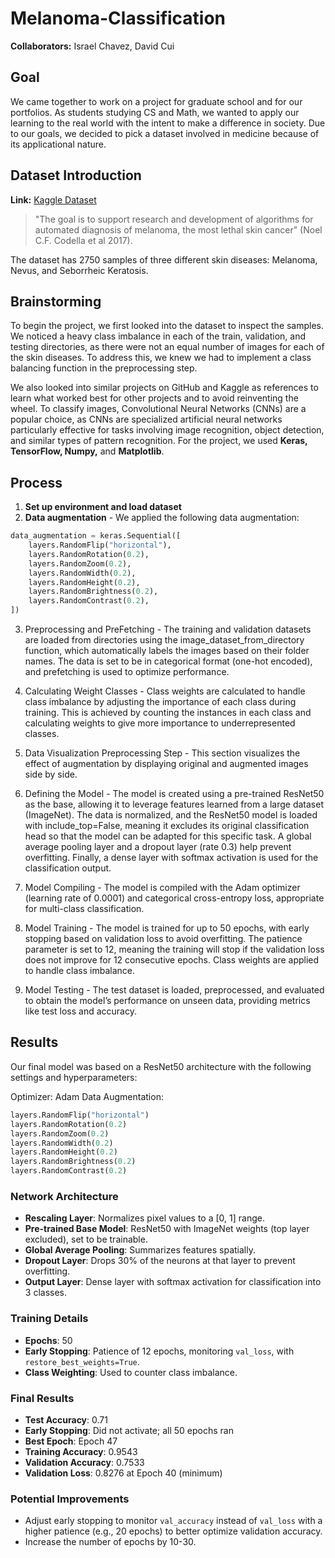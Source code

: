 # Melanoma-Classification

**Collaborators:** Israel Chavez, David Cui

## Goal

We came together to work on a project for graduate school and for our portfolios. As students studying CS and Math, we wanted to apply our learning to the real world with the intent to make a difference in society. Due to our goals, we decided to pick a dataset involved in medicine because of its applicational nature.

## Dataset Introduction

**Link:** [Kaggle Dataset](https://www.kaggle.com/datasets/wanderdust/skin-lesion-analysis-toward-melanoma-detection/data)

> "The goal is to support research and development of algorithms for automated diagnosis of melanoma, the most lethal skin cancer" (Noel C.F. Codella et al 2017).

The dataset has 2750 samples of three different skin diseases: Melanoma, Nevus, and Seborrheic Keratosis.

## Brainstorming

To begin the project, we first looked into the dataset to inspect the samples. We noticed a heavy class imbalance in each of the train, validation, and testing directories, as there were not an equal number of images for each of the skin diseases. To address this, we knew we had to implement a class balancing function in the preprocessing step.

We also looked into similar projects on GitHub and Kaggle as references to learn what worked best for other projects and to avoid reinventing the wheel. To classify images, Convolutional Neural Networks (CNNs) are a popular choice, as CNNs are specialized artificial neural networks particularly effective for tasks involving image recognition, object detection, and similar types of pattern recognition. For the project, we used **Keras, TensorFlow, Numpy,** and **Matplotlib**.

## Process

1. **Set up environment and load dataset**
2. **Data augmentation** - We applied the following data augmentation:

```python
data_augmentation = keras.Sequential([
    layers.RandomFlip("horizontal"),
    layers.RandomRotation(0.2),
    layers.RandomZoom(0.2),
    layers.RandomWidth(0.2),
    layers.RandomHeight(0.2),
    layers.RandomBrightness(0.2),
    layers.RandomContrast(0.2),
])
```

3. Preprocessing and PreFetching - The training and validation datasets are loaded from directories using the image_dataset_from_directory function, which automatically labels the images based on their folder names. The data is set to be in categorical format (one-hot encoded), and prefetching is used to optimize performance.

4. Calculating Weight Classes - Class weights are calculated to handle class imbalance by adjusting the importance of each class during training. This is achieved by counting the instances in each class and calculating weights to give more importance to underrepresented classes.

5. Data Visualization Preprocessing Step - This section visualizes the effect of augmentation by displaying original and augmented images side by side.

6. Defining the Model - The model is created using a pre-trained ResNet50 as the base, allowing it to leverage features learned from a large dataset (ImageNet). The data is normalized, and the ResNet50 model is loaded with include_top=False, meaning it excludes its original classification head so that the model can be adapted for this specific task. A global average pooling layer and a dropout layer (rate 0.3) help prevent overfitting. Finally, a dense layer with softmax activation is used for the classification output.

7. Model Compiling - The model is compiled with the Adam optimizer (learning rate of 0.0001) and categorical cross-entropy loss, appropriate for multi-class classification.

8. Model Training - The model is trained for up to 50 epochs, with early stopping based on validation loss to avoid overfitting. The patience parameter is set to 12, meaning the training will stop if the validation loss does not improve for 12 consecutive epochs. Class weights are applied to handle class imbalance.

9. Model Testing - The test dataset is loaded, preprocessed, and evaluated to obtain the model’s performance on unseen data, providing metrics like test loss and accuracy.

## Results

Our final model was based on a ResNet50 architecture with the following settings and hyperparameters:

Optimizer: Adam
Data Augmentation:

```python
layers.RandomFlip("horizontal")
layers.RandomRotation(0.2)
layers.RandomZoom(0.2)
layers.RandomWidth(0.2)
layers.RandomHeight(0.2)
layers.RandomBrightness(0.2)
layers.RandomContrast(0.2)
```

### Network Architecture

- **Rescaling Layer**: Normalizes pixel values to a [0, 1] range.
- **Pre-trained Base Model**: ResNet50 with ImageNet weights (top layer excluded), set to be trainable.
- **Global Average Pooling**: Summarizes features spatially.
- **Dropout Layer**: Drops 30% of the neurons at that layer to prevent overfitting.
- **Output Layer**: Dense layer with softmax activation for classification into 3 classes.

### Training Details

- **Epochs**: 50
- **Early Stopping**: Patience of 12 epochs, monitoring `val_loss`, with `restore_best_weights=True`.
- **Class Weighting**: Used to counter class imbalance.

### Final Results

- **Test Accuracy**: 0.71
- **Early Stopping**: Did not activate; all 50 epochs ran
- **Best Epoch**: Epoch 47
- **Training Accuracy**: 0.9543
- **Validation Accuracy**: 0.7533
- **Validation Loss**: 0.8276 at Epoch 40 (minimum)

### Potential Improvements

- Adjust early stopping to monitor `val_accuracy` instead of `val_loss` with a higher patience (e.g., 20 epochs) to better optimize validation accuracy.
- Increase the number of epochs by 10-30.
